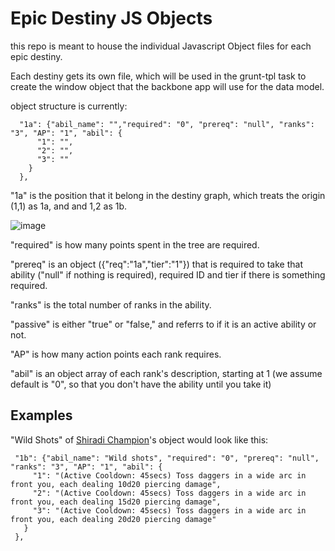**Epic Destiny JS Objects**
===========================

this repo is meant to house the individual Javascript Object files for each epic destiny.

Each destiny gets its own file, which will be used in the grunt-tpl task to create the window object that the backbone app will use for the data model.

object structure is currently:

	  "1a": {"abil_name": "","required": "0", "prereq": "null", "ranks": "3", "AP": "1", "abil": {
	      "1": "", 
	      "2": "", 
	      "3": ""
	    }
	  },
  
"1a" is the position that it belong in the destiny graph, which treats the origin (1,1) as 1a, and and 1,2 as 1b.

![image](http://jeffharnois.com/images/graph.gif)

"required" is how many points spent in the tree are required.

"prereq" is an object ({"req":"1a","tier":"1"}) that is required to take that ability ("null" if nothing is required), required ID and tier if there is something required.

"ranks" is the total number of ranks in the ability.

"passive" is either "true" or "false," and referrs to if it is an active ability or not.

"AP" is how many action points each rank requires.

"abil" is an object array of each rank's description, starting at 1 (we assume default is "0", so that you don't have the ability until you take it)

Examples
--------
"Wild Shots" of [Shiradi Champion](http://ddowiki.com/page/Shiradi_Champion)'s object would look like this:

	 "1b": {"abil_name": "Wild shots", "required": "0", "prereq": "null", "ranks": "3", "AP": "1", "abil": {
	     "1": "(Active Cooldown: 45secs) Toss daggers in a wide arc in front you, each dealing 10d20 piercing damage",
	     "2": "(Active Cooldown: 45secs) Toss daggers in a wide arc in front you, each dealing 15d20 piercing damage",
	     "3": "(Active Cooldown: 45secs) Toss daggers in a wide arc in front you, each dealing 20d20 piercing damage"
	   }
	 },